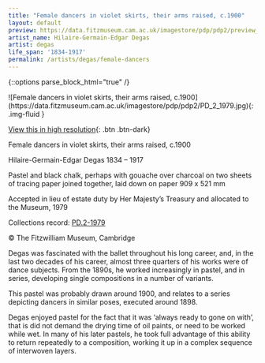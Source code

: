 ```yaml
---
title: "Female dancers in violet skirts, their arms raised, c.1900"
layout: default
preview: https://data.fitzmuseum.cam.ac.uk/imagestore/pdp/pdp2/preview_PD_2_1979.jpg
artist_name: Hilaire-Germain-Edgar Degas
artist: degas
life_span: '1834-1917'
permalink: /artists/degas/female-dancers
---
```

{::options parse_block_html="true" /}
<div class="text-center">
![Female dancers in violet skirts, their arms raised, c.1900](https://data.fitzmuseum.cam.ac.uk/imagestore/pdp/pdp2/PD_2_1979.jpg){: .img-fluid }

[View this in high resolution](https://data.fitzmuseum.cam.ac.uk/id/image/iiif/media-9844#?c=&m=&cv=){: .btn .btn-dark}
</div>

Female dancers in violet skirts, their arms raised, c.1900

Hilaire-Germain-Edgar Degas 1834 – 1917

Pastel and black chalk, perhaps with gouache over charcoal on two sheets of tracing paper joined together, laid down on paper 909 x 521 mm

Accepted in lieu of estate duty by Her Majesty’s Treasury and allocated to the Museum, 1979

Collections record: [PD.2-1979](https://data.fitzmuseum.cam.ac.uk/id/object/6298)

© The Fitzwilliam Museum, Cambridge

Degas was fascinated with the ballet throughout his long career, and, in the last two decades of his career, almost three quarters of his works were of dance subjects. From the 1890s, he worked increasingly in pastel, and in series, developing single compositions in a number of variants.

This pastel was probably drawn around 1900, and relates to a series depicting dancers in similar poses, executed around 1898.

Degas enjoyed pastel for the fact that it was ‘always ready to gone on with’, that is did not demand the drying time of oil paints, or need to be worked while wet. In many of his later pastels, he took full advantage of this ability to return repeatedly to a composition, working it up in a complex sequence of interwoven layers.
